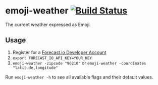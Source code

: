 # emoji-weather [![Build Status](https://travis-ci.org/justincampbell/emoji-weather.svg?branch=master)](https://travis-ci.org/justincampbell/emoji-weather)

The current weather expressed as Emoji.

## Usage

1. Register for a [Forecast.io Developer Account](https://developer.forecast.io/)
2. `export FORECAST_IO_API_KEY=YOUR_KEY`
3. `emoji-weather -zipcode "90210"` or `emoji-weather -coordinates "latitude,longitude"`

Run `emoji-weather -h` to see all available flags and their default values.
